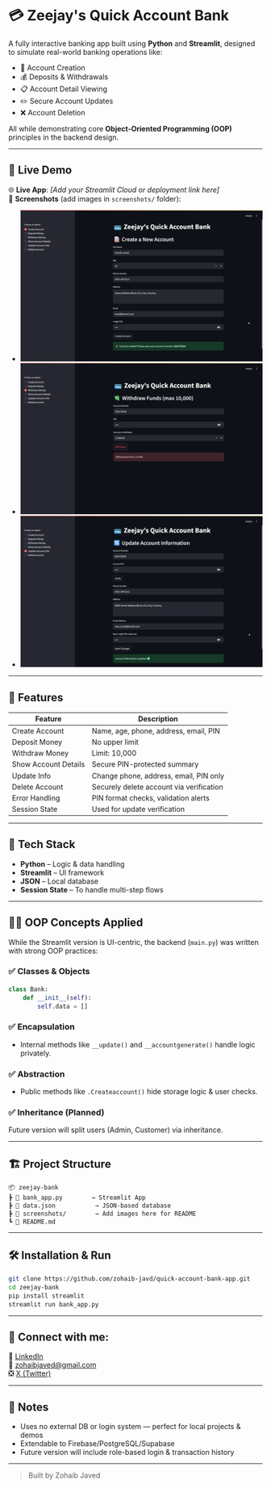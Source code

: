 
# 💳 Zeejay's Quick Account Bank

A fully interactive banking app built using **Python** and **Streamlit**, designed to simulate real-world banking operations like:

- 🔐 Account Creation  
- 💰 Deposits & Withdrawals  
- 📋 Account Detail Viewing  
- ✏️ Secure Account Updates  
- ❌ Account Deletion  

All while demonstrating core **Object-Oriented Programming (OOP)** principles in the backend design.

---

## 🚀 Live Demo

🌐 **Live App**: _[Add your Streamlit Cloud or deployment link here]_  
📸 **Screenshots** (add images in `screenshots/` folder):
- ![Home Screen](image/home.png)
- ![Withdraw Money](image/withdraw.png)
- ![Update Info](image/update_info.png)

---

## 🧠 Features

| Feature                | Description                               |
|------------------------|-------------------------------------------|
| Create Account         | Name, age, phone, address, email, PIN     |
| Deposit Money          | No upper limit                            |
| Withdraw Money         | Limit: 10,000                             |
| Show Account Details   | Secure PIN-protected summary              |
| Update Info            | Change phone, address, email, PIN only    |
| Delete Account         | Securely delete account via verification  |
| Error Handling         | PIN format checks, validation alerts      |
| Session State          | Used for update verification              |

---

## 🧰 Tech Stack

- **Python** – Logic & data handling
- **Streamlit** – UI framework
- **JSON** – Local database
- **Session State** – To handle multi-step flows

---

## 👨‍🏫 OOP Concepts Applied

While the Streamlit version is UI-centric, the backend (`main.py`) was written with strong OOP practices:

### ✅ Classes & Objects
```python
class Bank:
    def __init__(self):
        self.data = []
```

### ✅ Encapsulation
- Internal methods like `__update()` and `__accountgenerate()` handle logic privately.

### ✅ Abstraction
- Public methods like `.Createaccount()` hide storage logic & user checks.

### ✅ Inheritance (Planned)
Future version will split users (Admin, Customer) via inheritance.

---

## 🏗 Project Structure

```
📦 zeejay-bank
┣ 📜 bank_app.py        → Streamlit App
┣ 📜 data.json           → JSON-based database
┣ 📁 screenshots/        → Add images here for README
┗ 📜 README.md
```

---

## 🛠 Installation & Run

```bash
git clone https://github.com/zohaib-javd/quick-account-bank-app.git
cd zeejay-bank
pip install streamlit
streamlit run bank_app.py
```

---

## 📲 Connect with me:

🔗 [LinkedIn](https://www.linkedin.com/in/zohaib-javd)  
📧 zohaibjaved@gmail.com  
❎ [X (Twitter)](https://x.com/zohaibjaved)

---

## 📌 Notes

- Uses no external DB or login system — perfect for local projects & demos  
- Extendable to Firebase/PostgreSQL/Supabase  
- Future version will include role-based login & transaction history

---

> Built by Zohaib Javed 
